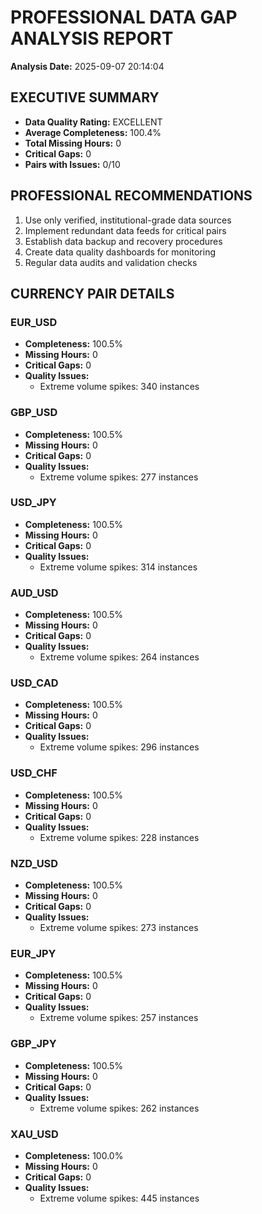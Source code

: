 # PROFESSIONAL DATA GAP ANALYSIS REPORT

**Analysis Date:** 2025-09-07 20:14:04

## EXECUTIVE SUMMARY

- **Data Quality Rating:** EXCELLENT
- **Average Completeness:** 100.4%
- **Total Missing Hours:** 0
- **Critical Gaps:** 0
- **Pairs with Issues:** 0/10

## PROFESSIONAL RECOMMENDATIONS

1. Use only verified, institutional-grade data sources
2. Implement redundant data feeds for critical pairs
3. Establish data backup and recovery procedures
4. Create data quality dashboards for monitoring
5. Regular data audits and validation checks

## CURRENCY PAIR DETAILS

### EUR_USD
- **Completeness:** 100.5%
- **Missing Hours:** 0
- **Critical Gaps:** 0
- **Quality Issues:**
  - Extreme volume spikes: 340 instances

### GBP_USD
- **Completeness:** 100.5%
- **Missing Hours:** 0
- **Critical Gaps:** 0
- **Quality Issues:**
  - Extreme volume spikes: 277 instances

### USD_JPY
- **Completeness:** 100.5%
- **Missing Hours:** 0
- **Critical Gaps:** 0
- **Quality Issues:**
  - Extreme volume spikes: 314 instances

### AUD_USD
- **Completeness:** 100.5%
- **Missing Hours:** 0
- **Critical Gaps:** 0
- **Quality Issues:**
  - Extreme volume spikes: 264 instances

### USD_CAD
- **Completeness:** 100.5%
- **Missing Hours:** 0
- **Critical Gaps:** 0
- **Quality Issues:**
  - Extreme volume spikes: 296 instances

### USD_CHF
- **Completeness:** 100.5%
- **Missing Hours:** 0
- **Critical Gaps:** 0
- **Quality Issues:**
  - Extreme volume spikes: 228 instances

### NZD_USD
- **Completeness:** 100.5%
- **Missing Hours:** 0
- **Critical Gaps:** 0
- **Quality Issues:**
  - Extreme volume spikes: 273 instances

### EUR_JPY
- **Completeness:** 100.5%
- **Missing Hours:** 0
- **Critical Gaps:** 0
- **Quality Issues:**
  - Extreme volume spikes: 257 instances

### GBP_JPY
- **Completeness:** 100.5%
- **Missing Hours:** 0
- **Critical Gaps:** 0
- **Quality Issues:**
  - Extreme volume spikes: 262 instances

### XAU_USD
- **Completeness:** 100.0%
- **Missing Hours:** 0
- **Critical Gaps:** 0
- **Quality Issues:**
  - Extreme volume spikes: 445 instances

